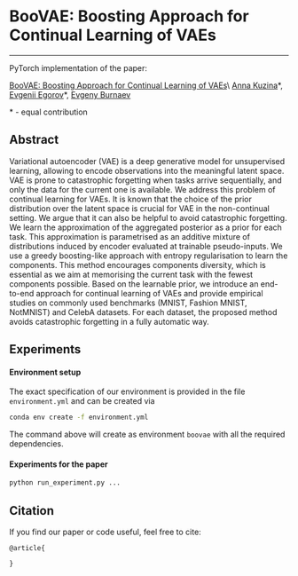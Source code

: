 # BooVAE: Boosting Approach for Continual Learning of VAEs

---

PyTorch implementation of the paper:
 
 [BooVAE: Boosting Approach for Continual Learning of VAEs]()\\
 [Anna Kuzina](https://akuzina.github.io/)\*, [Evgenii Egorov](http://evgenii-egorov.github.io)\*, [Evgeny Burnaev](https://faculty.skoltech.ru/people/evgenyburnaev)
 
 \* - equal contribution

## Abstract
Variational autoencoder (VAE) is a deep generative model for unsupervised learning, allowing to encode observations into the meaningful latent space. VAE is prone to catastrophic forgetting when tasks arrive sequentially, and only the data for the current one is available. We address this problem of continual learning for VAEs. It is known that the choice of the prior distribution over the latent space is crucial for VAE in the non-continual setting. We argue that it can also be helpful to avoid catastrophic forgetting. We learn the approximation of the aggregated posterior as a prior for each task. This approximation is parametrised as an additive mixture of distributions induced by encoder evaluated at trainable pseudo-inputs. We use a greedy boosting-like approach with entropy regularisation to learn the components. This method encourages components diversity, which is essential as we aim at memorising the current task with the fewest components possible. Based on the learnable prior, we introduce an end-to-end approach for continual learning of VAEs and provide empirical studies on commonly used benchmarks (MNIST, Fashion MNIST, NotMNIST) and CelebA datasets. For each dataset, the proposed method avoids catastrophic forgetting in a fully automatic way.


## Experiments
#### Environment setup
 
The exact specification of our environment is provided in the file `environment.yml` and
can be created via 
```bash
conda env create -f environment.yml
```

The command above will create as environment `boovae` with all the required dependencies. 

#### Experiments for the paper
```bash
python run_experiment.py ...
```

## Citation
If you find our paper or code useful, feel free to cite:
```text
@article{

} 
```


